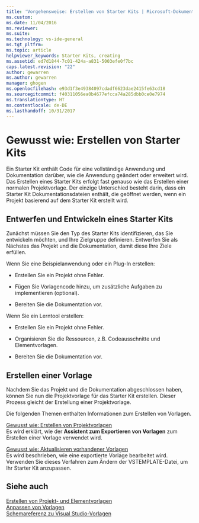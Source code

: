 ```yaml
---
title: 'Vorgehensweise: Erstellen von Starter Kits | Microsoft-Dokumentation'
ms.custom: 
ms.date: 11/04/2016
ms.reviewer: 
ms.suite: 
ms.technology: vs-ide-general
ms.tgt_pltfrm: 
ms.topic: article
helpviewer_keywords: Starter Kits, creating
ms.assetid: ed7d1844-7c01-424a-a831-5003efe0f7bc
caps.latest.revision: "22"
author: gewarren
ms.author: gewarren
manager: ghogen
ms.openlocfilehash: e93d1f3e49384097cdadf6623dae2415fe63cd18
ms.sourcegitcommit: f40311056ea0b4677efcca74a285dbb0ce0e7974
ms.translationtype: HT
ms.contentlocale: de-DE
ms.lasthandoff: 10/31/2017
---
```

# <a name="how-to-create-starter-kits"></a>Gewusst wie: Erstellen von Starter Kits
Ein Starter Kit enthält Code für eine vollständige Anwendung und Dokumentation darüber, wie die Anwendung geändert oder erweitert wird. Das Erstellen eines Starter Kits erfolgt fast genauso wie das Erstellen einer normalen Projektvorlage. Der einzige Unterschied besteht darin, dass ein Starter Kit Dokumentationsdateien enthält, die geöffnet werden, wenn ein Projekt basierend auf dem Starter Kit erstellt wird.  
  
## <a name="designing-and-developing-a-starter-kit"></a>Entwerfen und Entwickeln eines Starter Kits  
 Zunächst müssen Sie den Typ des Starter Kits identifizieren, das Sie entwickeln möchten, und Ihre Zielgruppe definieren. Entwerfen Sie als Nächstes das Projekt und die Dokumentation, damit diese Ihre Ziele erfüllen.  
  
 Wenn Sie eine Beispielanwendung oder ein Plug-In erstellen:  
  
-   Erstellen Sie ein Projekt ohne Fehler.  
  
-   Fügen Sie Vorlagencode hinzu, um zusätzliche Aufgaben zu implementieren (optional).  
  
-   Bereiten Sie die Dokumentation vor.  
  
 Wenn Sie ein Lerntool erstellen:  
  
-   Erstellen Sie ein Projekt ohne Fehler.  
  
-   Organisieren Sie die Ressourcen, z.B. Codeausschnitte und Elementvorlagen.  
  
-   Bereiten Sie die Dokumentation vor.  
  
## <a name="creating-a-template"></a>Erstellen einer Vorlage  
 Nachdem Sie das Projekt und die Dokumentation abgeschlossen haben, können Sie nun die Projektvorlage für das Starter Kit erstellen. Dieser Prozess gleicht der Erstellung einer Projektvorlage.  
  
 Die folgenden Themen enthalten Informationen zum Erstellen von Vorlagen.  
  
 [Gewusst wie: Erstellen von Projektvorlagen](../ide/how-to-create-project-templates.md)  
 Es wird erklärt, wie der **Assistent zum Exportieren von Vorlagen** zum Erstellen einer Vorlage verwendet wird.  
  
 [Gewusst wie: Aktualisieren vorhandener Vorlagen](../ide/how-to-update-existing-templates.md)  
 Es wird beschrieben, wie eine exportierte Vorlage bearbeitet wird. Verwenden Sie dieses Verfahren zum Ändern der VSTEMPLATE-Datei, um Ihr Starter Kit anzupassen.  
  
## <a name="see-also"></a>Siehe auch  
 [Erstellen von Projekt- und Elementvorlagen](../ide/creating-project-and-item-templates.md)   
 [Anpassen von Vorlagen](../ide/customizing-project-and-item-templates.md)   
 [Schemareferenz zu Visual Studio-Vorlagen](../extensibility/visual-studio-template-schema-reference.md)